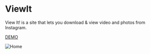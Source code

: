 # ViewIt
View It! is a site that lets you download &amp; view video and photos from Instagram.

[DEMO](http://agtelegram.altervista.org/)

![Home](https://i.imgur.com/9KXRgqQ.png "")
